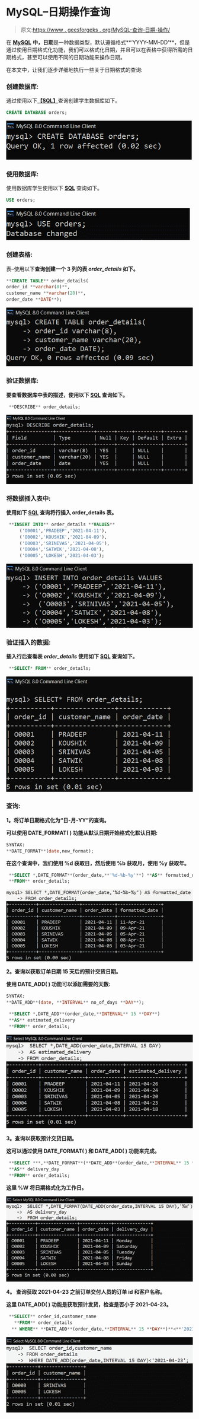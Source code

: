 # MySQL–日期操作查询

> 原文:[https://www . geesforgeks . org/MySQL-查询-日期-操作/](https://www.geeksforgeeks.org/mysql-queries-on-date-manipulation/)

在 [**MySQL**](https://www.geeksforgeeks.org/sql-tutorial/) **中，日期**是一种数据类型，默认遵循格式**‘YYYY-MM-DD’**，但是通过使用日期格式化功能，我们可以格式化日期，并且可以在表格中获得所需的日期格式，甚至可以使用不同的日期功能来操作日期。

在本文中，让我们逐步详细地执行一些关于日期格式的查询:

### **创建数据库:**

通过使用以下[**【SQL】**](https://www.geeksforgeeks.org/sql-tutorial/)查询创建学生数据库如下。

```sql
CREATE DATABASE orders;
```

![](img/f042471cd804d0a34c10e07d0e74b0c4.png)

### **使用数据库:**

使用数据库学生使用以下 [**SQL**](https://www.geeksforgeeks.org/sql-tutorial/) 查询如下。

```sql
USE orders;
```

![](img/9ce59ab0a64583fbbcafe96e5a67d2e3.png)

### **创建表格:**

表–使用以下[](https://www.geeksforgeeks.org/sql-tutorial/)**查询创建一个 3 列的表 *order_details* 如下。**

```sql
**CREATE TABLE** order_details(
order_id **varchar(8)**,
customer_name **varchar(20)**,
order_date **DATE**);
```

**![](img/a190e2a2d19b3e7a2acb27dee59bd647.png)**

### ****验证数据库:****

**要查看数据库中表的描述，使用以下 [**SQL**](https://www.geeksforgeeks.org/sql-tutorial/) 查询如下。**

```sql
 **DESCRIBE** order_details;
```

**![](img/80ccd3ecfe766260f02c602fbbf50ad4.png)**

### ****将数据插入表中:**** 

**使用如下 [SQL](https://www.geeksforgeeks.org/sql-tutorial/) 查询将行插入 order_details 表。**

```sql
 **INSERT INTO** order_details **VALUES**
     ('O0001','PRADEEP','2021-04-11'),
     ('O0002','KOUSHIK','2021-04-09'),
     ('O0003','SRINIVAS','2021-04-05'),
     ('O0004','SATWIK','2021-04-08'),
     ('O0005','LOKESH','2021-04-03');
```

**![](img/0020e142733f7f218df5278312335dc1.png)**

### ****验证插入的数据:**** 

**插入行后查看表 *order_details* 使用如下 [**SQL**](https://www.geeksforgeeks.org/sql-tutorial/) 查询如下。**

```sql
 **SELECT* FROM** order_details;
```

**![](img/be53f5d2cc3715aaf6745a2258038f7a.png)**

### ****查询:****

****1。将订单日期格式化为“日-月-YY”的查询。****

**可以使用 **DATE_FORMAT( )** 功能从默认日期开始格式化默认日期:**

```sql
SYNTAX:
**DATE_FORMAT**(date,new_format);
```

**在这个查询中，我们使用 **%d** 获取日，然后使用 **%b** 获取月，使用 **%y** 获取年。**

```sql
 **SELECT *,DATE_FORMAT**(order_date,**'%d-%b-%y'**) **AS** formatted_date
 **FROM** order_details;
```

**![](img/abef215c5ea02268a9b288d0bd33ba57.png)**

****2。查询以获取订单日期 15 天后的预计交货日期。****

**使用 **DATE_ADD( )** 功能可以添加需要的天数:**

```sql
SYNTAX:
**DATE_ADD**(date, **INTERVAL** no_of_days **DAY**);
```

```sql
 **SELECT *,DATE_ADD**(order_date,**INTERVAL** 15 **DAY**)
 **AS** estimated_delivery
 **FROM** order_details;
```

**![](img/85867192ab4aa7504a98139711933ae0.png)**

****3。查询以获取预计交货日期。****

**这可以通过使用 **DATE_FORMAT( )** 和 **DATE_ADD( )** 功能来完成。**

```sql
 **SELECT ***,**DATE_FORMAT**(**DATE_ADD**(order_date,**INTERVAL** 15 **DAY**),**'%W'**)
 **AS** delivery_day
 **FROM** order_details;
```

**这里 **%W** 将日期格式化为工作日。**

**![](img/f32631fd062f2e554fdfadeeb0b86696.png)**

****4。** **查询获取 2021-04-23 之前订单交付人员的订单 id 和客户名称。****

**这里 **DATE_ADD( )** 功能是获取预计发货，检查是否小于 2021-04-23。**

```sql
 **SELECT** order_id,customer_name
   **FROM** order_details
  ** WHERE** **DATE_ADD**(order_date,**INTERVAL** 15 **DAY**)**<**'2021-04-23';
```

**![](img/62308fb0db16a9017dd84c009e83c5d6.png)**